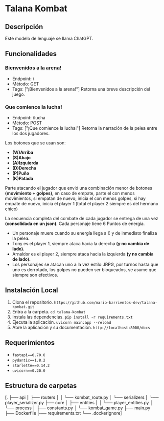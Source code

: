 # Talana Kombat

## Descripción

Este modelo de lenguaje se llama ChatGPT.

## Funcionalidades

### Bienvenidos a la arena!

- Endpoint: /
- Método: GET
- Tags: ["¡Bienvenidos a la arena!"]
Retorna una breve descripción del juego.

### Que comience la lucha!

- Endpoint: /lucha
- Método: POST
- Tags: ["¡Que comience la lucha!"]
Retorna la narración de la pelea entre los dos jugadores.

Los botones que se usan son:

- **(W)Arriba**
- **(S)Abajo**
- **(A)Izquierda**
- **(D)Derecha**
- **(P)Puño**
- **(K)Patada**

Parte atacando el jugador que envió una combinación menor de botones **(movimiento + golpes)**, en caso de empate, parte el con menos movimientos, si empatan de nuevo, inicia el con menos golpes, si hay empate de nuevo, inicia el player 1 (total el player 2 siempre es del hermano chico)

La secuencia completa del combate de cada jugador se entrega de una vez **(consolidada en un json)**.
Cada personaje tiene 6 Puntos de energía.

- Un personaje muere cuando su energía llega a 0 y de inmediato finaliza la pelea.
- Tony es el player 1, siempre ataca hacia la derecha **(y no cambia de lado)**.
- Arnaldor es el player 2, siempre ataca hacia la izquierda **(y no cambia de lado)**.
- Los personajes se atacan uno a la vez estilo JRPG, por turnos hasta que uno es derrotado, los golpes no pueden ser bloqueados, se asume que siempre son efectivos.

## Instalación Local

1. Clona el repositorio.
    `https://github.com/mario-barrientos-dev/talana-kombat.git`
2. Entra a la carpeta.
    `cd talana-kombat`
3. Instala las dependencias.
    `pip install -r requirements.txt`
4. Ejecuta la aplicación.
    `uvicorn main:app --reload`
5. Abre la aplicación y su documentación.
    `http://localhost:8000/docs` 


## Requerimientos
- `fastapi==0.70.0`
- `pydantic==1.8.2`
- `starlette==0.14.2`
- `uvicorn==0.20.0`

## Estructura de carpetas
[.
├── api
│   ├── routers
│   │   └── kombat_route.py
│   └── serializers
│       └── player_serializer.py
├── core
│   ├── entities
│   │   └── player_entities.py
│   └── process
│       ├── constants.py
│       └── kombat_game.py
├── main.py
├── Dockerfile
├── requirements.txt
└── .dockerignore]
